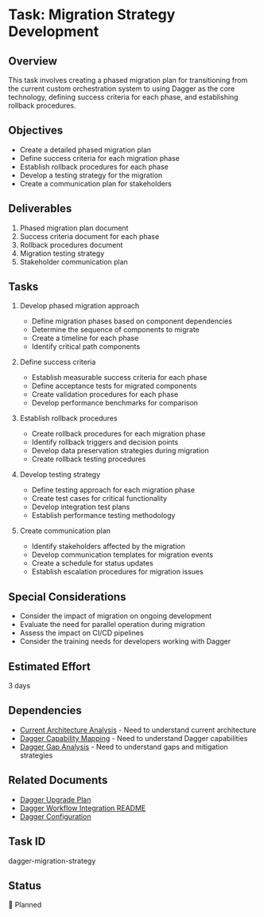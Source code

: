 # Task: Migration Strategy Development

## Overview
This task involves creating a phased migration plan for transitioning from the current custom orchestration system to using Dagger as the core technology, defining success criteria for each phase, and establishing rollback procedures.

## Objectives
- Create a detailed phased migration plan
- Define success criteria for each migration phase
- Establish rollback procedures for each phase
- Develop a testing strategy for the migration
- Create a communication plan for stakeholders

## Deliverables
1. Phased migration plan document
2. Success criteria document for each phase
3. Rollback procedures document
4. Migration testing strategy
5. Stakeholder communication plan

## Tasks
1. Develop phased migration approach
   - Define migration phases based on component dependencies
   - Determine the sequence of components to migrate
   - Create a timeline for each phase
   - Identify critical path components

2. Define success criteria
   - Establish measurable success criteria for each phase
   - Define acceptance tests for migrated components
   - Create validation procedures for each phase
   - Develop performance benchmarks for comparison

3. Establish rollback procedures
   - Create rollback procedures for each migration phase
   - Identify rollback triggers and decision points
   - Develop data preservation strategies during migration
   - Create rollback testing procedures

4. Develop testing strategy
   - Define testing approach for each migration phase
   - Create test cases for critical functionality
   - Develop integration test plans
   - Establish performance testing methodology

5. Create communication plan
   - Identify stakeholders affected by the migration
   - Develop communication templates for migration events
   - Create a schedule for status updates
   - Establish escalation procedures for migration issues

## Special Considerations
- Consider the impact of migration on ongoing development
- Evaluate the need for parallel operation during migration
- Assess the impact on CI/CD pipelines
- Consider the training needs for developers working with Dagger

## Estimated Effort
3 days

## Dependencies
- [Current Architecture Analysis](tasks/dagger-upgrade-arch-analysis.md) - Need to understand current architecture
- [Dagger Capability Mapping](tasks/dagger-capability-mapping.md) - Need to understand Dagger capabilities
- [Dagger Gap Analysis](tasks/dagger-gap-analysis.md) - Need to understand gaps and mitigation strategies

## Related Documents
- [Dagger Upgrade Plan](tasks/Dagger_Upgrade_Plan.md)
- [Dagger Workflow Integration README](docs/guides/DAGGER_WORKFLOW_INTEGRATION_README.md)
- [Dagger Configuration](config/dagger.yaml)

## Task ID
dagger-migration-strategy

## Status
📅 Planned
